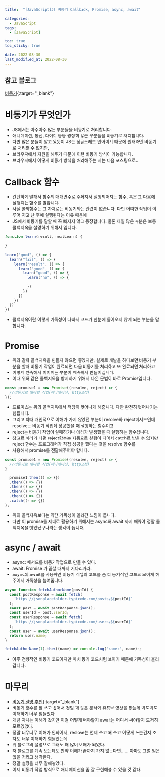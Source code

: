 ```yaml
---
title:  "[JavaScript]JS 비동기 Callback, Promise, async, await" 

categories:
  - JavaScript
tags:
  - [JavaScript]

toc: true
toc_sticky: true

date: 2022-08-30
last_modified_at: 2022-08-30
---
```


## 참고 블로그
[비동기](https://elvanov.com/2597){:target="_blank"}  



# 비동기가 무엇인가
 - JS에서는 아주아주 많은 부분들을 비동기로 처리합니다.
 - 애니메이션, 통신, 타이머 등등 굉장히 많은 부분들을 비동기로 처리합니다.
 - 다만 많은 분들이 알고 있듯이 JS는 싱글스레드 언어이기 때문에 원래라면 비동기로 처리할 수 없지만, 
 - 브라우저에서 지원을 해주기 때문에 이런 비동기 방식이 가능합니다.
 - 브라우저에서 어떻게 비동기 방식을 처리해주는 지는 다음 포스팅으로..





# Callback 함수
 - 간단하게 말해서 함수의 매개변수로 주어져서 실행되어지는 함수, 혹은 그 다음에 실행되는 함수를 말합니다.
 - 사실 콜백함수는 그 자체로는 비동기와는 관련이 없습니다. 다만 어떠한 작업이 이루어 지고 난 후에 실행된다는 이유 때문에
 - JS에서 비동기를 말할 때 꼭 빠지지 않고 등장합니다. 물론 제일 많은 부분은 보통 콜백지옥을 설명하기 위해서 입니다.

```js
function learn(result, nextLearn) {
  
}

learn("good", () => {
  learn("fail", () => {
    learn("result", () => {
      learn("good", () => {
        learn("good", () => {
          learn("no", () => {

          })
        })
      })  
    })
  })  
})

```
- 콜백지옥이란 이렇게 가독성이 나빠서 코드가 한눈에 들어오지 않게 되는 부분을 말합니다.


# Promise
 - 위와 같이 콜백지옥을 만들지 않으면 좋겠지만, 실제로 개발을 하다보면 비동기 부분을 할때 비동기 작업이 완료되면 다음 비동기를 처리하고 또 완료되면 처리하고
 - 이렇게 연속해서 이어지는 부분이 계속해서 만들어집니다.
 - 이때 위와 같은 콜백지옥을 방지하기 위해서 나온 문법이 바로 Promise입니다.

```js
const promise1 = new Promise((resolve, reject) => {
  //비동기로 해야할 작업(애니메이션, http요청)
});
```
 - 프로미스는 위의 콜백지옥에서 적당히 벗어나게 해줍니다. 다만 완전히 벗어나기는 힘듭니다.
 - 그리고 이때 개인적으로 이해가 가지 않았던 부분이 resolve와 reject메서드인데 resolve는 비동기 작업이 성공했을 때 실행하는 함수이고
 - reject는 비동기 작업이 실패하거나 에러가 발생했을 때 실행하는 함수입니다.
 - 참고로 에러가 나면 reject함수는 자동으로 실행이 되어서 catch로 받을 수 있지만 reject 함수는 프로그래머가 직접 성공을 했다는 것을 resolve 함수를
 - 사용해서 promise를 전달해주어야 합니다.

```js
const promise1 = new Promise((resolve, reject) => {
  //비동기로 해야할 작업(애니메이션, http요청)
}

  promise1.then(() => {})
  .then(() => {})
  .then(() => {})
  .then(() => {})
  .then(() => {})
  .catch(() => {})
);
```
 - 위의 콜백지옥보다는 약간 가독성이 올라간 느낌이 듭니다.
 - 다만 이 promise를 제대로 활용하기 위해서는 async와 await 까지 배워야 정말 콜백지옥을 벗었났구나라는 생각이 듭니다.



# async / await
 - async: 메서드를 비동기작업으로 만들 수 있다.
 - await: Promise 가 끝날 때까지 기다리거라.
 - async와 await를 사용하면 비동기 작업의 코드를 좀 더 동기적인 코드로 보이게 해주어서 가독성을 높여줍니다.


```js
async function fetchAuthorName(postId) {
  const postResponse = await fetch(
    `https://jsonplaceholder.typicode.com/posts/${postId}`
  );
  const post = await postResponse.json();
  const userId = post.userId;
  const userResponse = await fetch(
    `https://jsonplaceholder.typicode.com/users/${userId}`
  );
  const user = await userResponse.json();
  return user.name;
}

fetchAuthorName(1).then((name) => console.log("name:", name));
```


 - 아주 전형적인 비동기 코드이지만 마치 동기 코드처럼 보이기 때문에 가독성이 올라갑니다.


# 마무리
 - [비동기 설명 추천](https://elvanov.com/2597){:target="_blank"}
 - 비동기 함수를 잘 쓰고 싶어서 정말 꽤 많은 문서와 유튜브 영상을 봤는데 봐도봐도 이해하기 너무 힘들었다.
 - 개념 자체는 이해가 갔지만 이걸 어떻게 써야할지 await는 어디서 써야할지 도저히 모르겠었다.
 - 정말 너무너무 이해가 안되어서, reslove는 언제 쓰고 왜 쓰고 어떻게 쓰는건지 조차도 너무 이해하기 힘들었는데
 - 위 블로그의 설명으로 그래도 꽤 많이 이해가 되었다.
 - 저 블로그를 계속 보는데도 만약 이해가 끝까지 가지 않는다면...... 아마도 그럴 일은 없을 거라고 생각한다.
 - 정말 설명을 너무 잘해놓았다.
 - 이제 비동기 작업 방식으로 애니메이션을 좀 잘 구현해볼 수 있을 것 같다.

<br>



<!-- [맨 위](#){: .btn .btn--primary }{: .align-right} 스크롤시 자동으로 up to 화살표가 나오므로 삭제 -->
